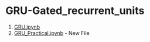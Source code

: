 # GRU-Gated_recurrent_units

1. <a href = "https://github.com/RishavMishraRM/GRU-Gated_recurrent_units/blob/main/GRU.ipynb">GRU.ipynb</a> <br>
2. <a href = "https://github.com/RishavMishraRM/GRU-Gated_recurrent_units/blob/main/GRU_Practical.ipynb">GRU_Practical.ipynb</a>  - New File
